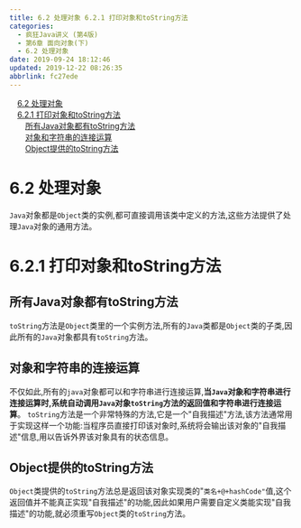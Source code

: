 ```yaml
---
title: 6.2 处理对象 6.2.1 打印对象和toString方法
categories: 
  - 疯狂Java讲义 (第4版)
  - 第6章 面向对象(下)
  - 6.2 处理对象
date: 2019-09-24 18:12:46
updated: 2019-12-22 08:26:35
abbrlink: fc27ede
---
```

<div id='my_toc'><a href="/JavaReadingNotes/fc27ede/#6-2-处理对象" class="header_1">6.2 处理对象</a><br><a href="/JavaReadingNotes/fc27ede/#6-2-1-打印对象和toString方法" class="header_1">6.2.1 打印对象和toString方法</a><br><a href="/JavaReadingNotes/fc27ede/#所有Java对象都有toString方法" class="header_2">所有Java对象都有toString方法</a><br><a href="/JavaReadingNotes/fc27ede/#对象和字符串的连接运算" class="header_2">对象和字符串的连接运算</a><br><a href="/JavaReadingNotes/fc27ede/#Object提供的toString方法" class="header_2">Object提供的toString方法</a><br></div>
<style>.header_1{margin-left: 1em;}.header_2{margin-left: 2em;}.header_3{margin-left: 3em;}.header_4{margin-left: 4em;}.header_5{margin-left: 5em;}.header_6{margin-left: 6em;}</style>
<!--more-->
<script>if (navigator.platform.search('arm')==-1){document.getElementById('my_toc').style.display = 'none';}var e,p = document.getElementsByTagName('p');while (p.length>0) {e = p[0];e.parentElement.removeChild(e);}</script>

<!--end-->
<!--SSTStart-->
# 6.2 处理对象 #
`Java`对象都是`Object`类的实例,都可直接调用该类中定义的方法,这些方法提供了处理`Java`对象的通用方法。
# 6.2.1 打印对象和toString方法 #
## 所有Java对象都有toString方法 ##
`toString`方法是`Object`类里的一个实例方法,所有的`Java`类都是`Object`类的子类,因此所有的`Java`对象都具有`toString`方法。
## 对象和字符串的连接运算 ##
不仅如此,所有的`java`对象都可以和字符串进行连接运算,**当`Java`对象和字符串进行连接运算时,系统自动调用`Java`对象`toString`方法的返回值和字符串进行连接运算**。
`toString`方法是一个非常特殊的方法,它是一个"自我描述"方法,该方法通常用于实现这样一个功能:当程序员直接打印该对象时,系统将会输出该对象的"自我描述"信息,用以告诉外界该对象具有的状态信息。
## Object提供的toString方法 ##
`Object`类提供的`toString`方法总是返回该对象实现类的"`类名+@+hashCode"`值,这个返回值并不能真正实现"自我描述"的功能,因此如果用户需要自定义类能实现"自我描述"的功能,就必须重写`Object`类的`toString`方法。
<!--SSTStop-->

